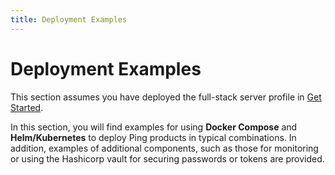 ```yaml
---
title: Deployment Examples
---
```

# Deployment Examples

This section assumes you have deployed the full-stack server profile in [Get Started](../get-started/introduction.md).

In this section, you will find examples for using **Docker Compose** and **Helm/Kubernetes** to deploy Ping products in typical combinations.  In addition, examples of additional components, such as those for monitoring or using the Hashicorp vault for securing passwords or tokens are provided.
